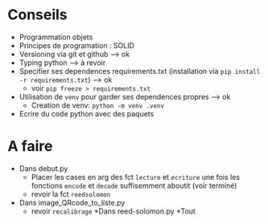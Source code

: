 # Conseils

* Programmation objets
* Principes de programation : SOLID
* Versioning via git et github --> ok
* Typing python --> à revoir
* Specifier ses dependences requirements.txt (installation via `pip install -r requirements.txt`) --> ok
  * voir `pip freeze > requirements.txt`
* Utilisation de `venv` pour garder ses dependences propres --> ok
  * Creation de venv: `python -m venv .venv`
* Ecrire du code python avec des paquets

# A faire

* Dans debut.py
  * Placer les cases en arg des fct `lecture` et `ecriture` une fois les fonctions `encode` et `decode` suffisemment aboutit (voir terminé)
  * revoir la fct `reedsolomon`
* Dans image_QRcode_to_liste.py
  * revoir `recalibrage`
*Dans reed-solomon.py
  *Tout